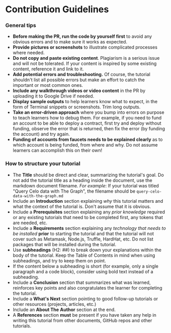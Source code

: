 # Contribution Guidelines

### **General tips**[​](https://docs.celo.org/community/celo-sage/contribution-guidelines#general-tips) <a href="#general-tips" id="general-tips"></a>

* **Before making the PR, run the code by yourself first** to avoid any obvious errors and to make sure it works as expected.
* **Provide** **pictures or screenshots** to illustrate complicated processes where needed.
* **Do not copy and paste existing content**. Plagiarism is a serious issue and will not be tolerated. If your content is inspired by some existing content, reference it and link to it.
* **Add potential errors and troubleshooting.** Of course, the tutorial shouldn't list all possible errors but make an effort to catch the important or most common ones.
* **Include any walkthrough videos or video content** in the PR by uploading it to Google Drive if needed.
* **Display sample outputs** to help learners know what to expect, in the form of Terminal snippets or screenshots. Trim long outputs.
* **Take an error-driven approach** where you bump into errors on purpose to teach learners how to debug them. For example, if you need to fund an account to be able to deploy a contract, first try and deploy without funding, observe the error that is returned, then fix the error (by funding the account) and try again.
* **Funding of accounts from faucets needs to be explained clearly** as to which account is being funded, from where and why. Do not assume learners can accomplish this on their own!

### How to **structure your tutorial**[​](https://docs.celo.org/community/celo-sage/contribution-guidelines#how-to-structure-your-tutorial) <a href="#how-to-structure-your-tutorial" id="how-to-structure-your-tutorial"></a>

* The **Title** should be direct and clear, summarizing the tutorial's goal. Do not add the tutorial title as a heading inside the document, use the markdown document filename. _For example_: If your tutorial was titled "Query Celo data with The Graph", the filename should be `query-celo-data-with-the-graph.md`
* Include an **Introduction** section explaining _why_ this tutorial matters and what the context of the tutorial is. Don't assume that it is obvious.
* Include a **Prerequisites** section explaining any _prior knowledge_ required or any existing tutorials that need to be completed first, any tokens that are needed, etc.
* Include a **Requirements** section explaining any _technology that needs to be installed_ **prior** to starting the tutorial and that the tutorial will not cover such as Metamask, Node.js, Truffle, HardHat, etc. Do not list packages that will be installed during the tutorial.
* Use **subheadings** (H2: ##) to break down your explanations within the body of the tutorial. Keep the Table of Contents in mind when using subheadings, and try to keep them on point.
* If the content below a subheading is short (for example, only a single paragraph and a code block), consider using bold text instead of a subheading.
* Include a **Conclusion** section that summarizes what was learned, reinforces key points and also congratulates the learner for completing the tutorial.
* Include a **What's Next** section pointing to good follow-up tutorials or other resources (projects, articles, etc.)
* Include an **About The** **Author** section at the end.
* A **References** section **must** be present if you have taken any help in writing this tutorial from other documents, GitHub repos and other tutorials.
